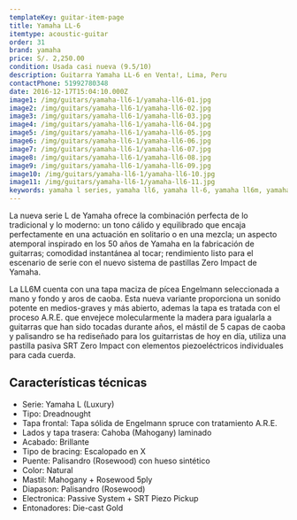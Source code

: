 ```yaml
---
templateKey: guitar-item-page
title: Yamaha LL-6
itemtype: acoustic-guitar
order: 31
brand: yamaha
price: S/. 2,250.00
condition: Usada casi nueva (9.5/10)
description: Guitarra Yamaha LL-6 en Venta!, Lima, Peru
contactPhone: 51992780348
date: 2016-12-17T15:04:10.000Z
image1: /img/guitars/yamaha-ll6-1/yamaha-ll6-01.jpg
image2: /img/guitars/yamaha-ll6-1/yamaha-ll6-02.jpg
image3: /img/guitars/yamaha-ll6-1/yamaha-ll6-03.jpg
image4: /img/guitars/yamaha-ll6-1/yamaha-ll6-04.jpg
image5: /img/guitars/yamaha-ll6-1/yamaha-ll6-05.jpg
image6: /img/guitars/yamaha-ll6-1/yamaha-ll6-06.jpg
image7: /img/guitars/yamaha-ll6-1/yamaha-ll6-07.jpg
image8: /img/guitars/yamaha-ll6-1/yamaha-ll6-08.jpg
image9: /img/guitars/yamaha-ll6-1/yamaha-ll6-09.jpg
image10: /img/guitars/yamaha-ll6-1/yamaha-ll6-10.jpg
image11: /img/guitars/yamaha-ll6-1/yamaha-ll6-11.jpg
keywords: yamaha l series, yamaha ll6, yamaha ll-6, yamaha ll6m, yamaha ll-6m
---
```


La nueva serie L de Yamaha ofrece la combinación perfecta de lo tradicional y lo moderno: un tono cálido y equilibrado que encaja perfectamente en una actuación en solitario o en una mezcla; un aspecto atemporal inspirado en los 50 años de Yamaha en la fabricación de guitarras; comodidad instantánea al tocar; rendimiento listo para el escenario de serie con el nuevo sistema de pastillas Zero Impact de Yamaha.

La LL6M cuenta con una tapa maciza de pícea Engelmann seleccionada a mano y fondo y aros de caoba. Esta nueva variante proporciona un sonido potente en medios-graves y más abierto, ademas la tapa es tratada con el proceso A.R.E. que envejece molecularmente la madera para igualarla a guitarras que han sido tocadas durante años, el mástil de 5 capas de caoba y palisandro se ha rediseñado para los guitarristas de hoy en día, utiliza una pastilla pasiva SRT Zero Impact con elementos piezoeléctricos individuales para cada cuerda.

## Características técnicas

* Serie: Yamaha L (Luxury)
* Tipo: Dreadnought
* Tapa frontal: Tapa sólida de Engelmann spruce con tratamiento A.R.E.
* Lados y tapa trasera: Cahoba (Mahogany) laminado 
* Acabado: Brillante
* Tipo de bracing: Escalopado en X
* Puente: Palisandro (Rosewood) con hueso sintético
* Color: Natural
* Mastil: Mahogany + Rosewood 5ply
* Diapason: Palisandro (Rosewood)
* Electronica: Passive System + SRT Piezo Pickup
* Entonadores: Die-cast Gold